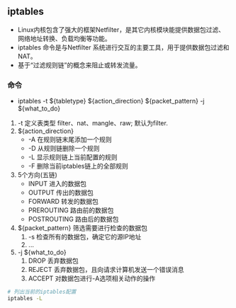 
## iptables
- Linux内核包含了强大的框架Netfilter，是其它内核模块能提供数据包过滤、网络地址转换、负载均衡等功能。
- iptables 命令是与Netfilter 系统进行交互的主要工具，用于提供数据包过滤和NAT。
- 基于“过滤规则链”的概念来阻止或转发流量。
### 命令
- iptables -t ${tabletype} ${action_direction} ${packet_pattern} -j ${what_to_do}
1. -t 定义表类型 filter、nat、mangle、raw; 默认为filter.
2. ${action_direction} 
    - -A 在规则链末尾添加一个规则
    - -D 从规则链删除一个规则
    - -L 显示规则链上当前配置的规则
    - -F 删除当前iptables链上的全部规则
3. 5个方向(五链)
    - INPUT 进入的数据包
    - OUTPUT 传出的数据包
    - FORWARD 转发的数据包
    - PREROUTING 路由前的数据包
    - POSTROUTING  路由后的数据包
4. ${packet_pattern} 筛选需要进行检查的数据包
    1. -s 检查所有的数据包，确定它的源IP地址
    2. ...
5. -j ${what_to_do}
    1. DROP 丢弃数据包
    2. REJECT 丢弃数据包，且向请求计算机发送一个错误消息
    3. ACCEPT 对数据包进行-A选项相关动作的操作

```bash
# 列出当前的iptables配置
iptables -L
```